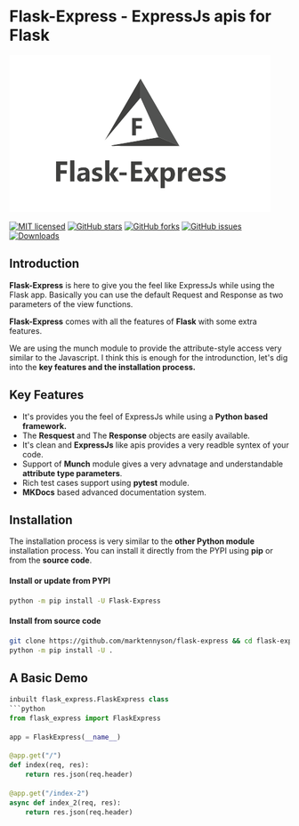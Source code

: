 # Flask-Express - ExpressJs apis for Flask

<img src="https://raw.githubusercontent.com/marktennyson/flask-express/main/logos/flask-express-logo.png">

[![MIT licensed](https://img.shields.io/github/license/marktennyson/Flask-Express)](https://raw.githubusercontent.com/marktennyson/Flask-Express/master/LICENSE) [![GitHub stars](https://img.shields.io/github/stars/marktennyson/Flask-Express.svg)](https://github.com/marktennyson/Flask-Express/stargazers) [![GitHub forks](https://img.shields.io/github/forks/marktennyson/Flask-Express.svg)](https://github.com/marktennyson/Flask-Express/network) [![GitHub issues](https://img.shields.io/github/issues-raw/marktennyson/Flask-Express)](https://github.com/marktennyson/Flask-Express/issues) [![Downloads](https://pepy.tech/badge/Flask-Express)](https://pepy.tech/project/Flask-Express)

## Introduction

**Flask-Express** is here to give you the feel like ExpressJs while using the Flask app. Basically you can use the default Request and Response as two parameters of the view functions.

**Flask-Express** comes with all the features of **Flask** with some extra features.

We are using the munch module to provide the attribute-style access very similar to the Javascript. I think this is enough for the introdunction, let's dig into the **key features and the installation process.**

## Key Features
- It's provides you the feel of ExpressJs while using a **Python based framework.**
- The **Resquest** and The **Response** objects are easily available.
- It's clean and __ExpressJs__ like apis provides a very readble syntex of your code.
- Support of __Munch__ module gives a very advnatage and understandable **attribute type parameters**.
- Rich test cases support using __pytest__ module.
- **MKDocs** based advanced documentation system.

## Installation

The installation process is very similar to the **other Python module** installation process.
You can install it directly from the PYPI using **pip** or from the __source code__.


#### Install or update from PYPI
```bash
python -m pip install -U Flask-Express
```

#### Install from source code
```bash
git clone https://github.com/marktennyson/flask-express && cd flask-express 
python -m pip install -U .
```

## A Basic Demo
```python
inbuilt flask_express.FlaskExpress class
```python
from flask_express import FlaskExpress

app = FlaskExpress(__name__)

@app.get("/")
def index(req, res):
    return res.json(req.header)

@app.get("/index-2")
async def index_2(req, res):
    return res.json(req.header)
```